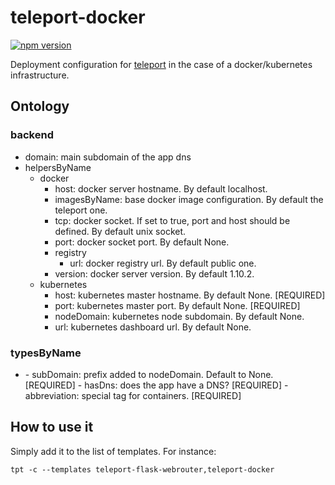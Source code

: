 # teleport-docker
[![npm version](https://badge.fury.io/js/teleport-docker.svg)](https://badge.fury.io/js/teleport-docker)

Deployment configuration for [teleport](https://github.com/snipsco/teleport) in the case of a docker/kubernetes infrastructure.

## Ontology
### backend
- domain: main subdomain of the app dns
- helpersByName
  - docker
    - host: docker server hostname. By default localhost.
    - imagesByName: base docker image configuration. By default the teleport one.
    - tcp: docker socket. If set to true, port and host should be defined. By default unix socket.
    - port: docker socket port. By default None.
    - registry
      - url: docker registry url. By default public one.
    - version: docker server version. By default 1.10.2.
  - kubernetes
    - host: kubernetes master hostname. By default None. [REQUIRED]
    - port: kubernetes master port. By default None. [REQUIRED]
    - nodeDomain: kubernetes node subdomain. By default None.
    - url: kubernetes dashboard url. By default None.

### typesByName
- <key>
  - subDomain: prefix added to nodeDomain. Default to None. [REQUIRED]
  - hasDns: does the app have a DNS? [REQUIRED]
  - abbreviation: special tag for containers. [REQUIRED]

## How to use it
Simply add it to the list of templates. For instance:
```
tpt -c --templates teleport-flask-webrouter,teleport-docker
```

